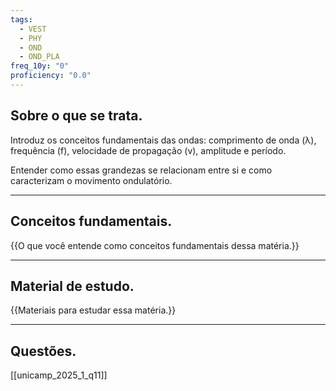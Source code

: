 ```yaml
---
tags:
  - VEST
  - PHY
  - OND
  - OND_PLA
freq_10y: "0"
proficiency: "0.0"
---
```

## Sobre o que se trata.

Introduz os conceitos fundamentais das ondas: comprimento de onda (λ), frequência (f), velocidade de propagação (v), amplitude e período. 

Entender como essas grandezas se relacionam entre si e como caracterizam o movimento ondulatório.

--- 
## Conceitos fundamentais.

{{O que você entende como conceitos fundamentais dessa matéria.}}

---
## Material de estudo.

{{Materiais para estudar essa matéria.}}

--- 
## Questões.

[[unicamp_2025_1_q11]]